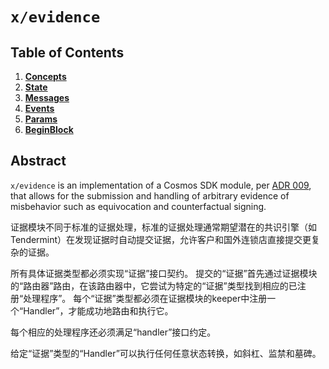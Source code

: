 <!--
order: 0
title: Evidence Overview
parent:
  title: "evidence"
-->

# `x/evidence`

## Table of Contents

<!-- TOC -->

1. **[Concepts](01_concepts.md)**
2. **[State](02_state.md)**
3. **[Messages](03_messages.md)**
4. **[Events](04_events.md)**
5. **[Params](05_params.md)**
6. **[BeginBlock](06_begin_block.md)**

## Abstract

`x/evidence` is an implementation of a Cosmos SDK module, per [ADR 009](./../../../docs/architecture/adr-009-evidence-module.md),
that allows for the submission and handling of arbitrary evidence of misbehavior such
as equivocation and counterfactual signing.


证据模块不同于标准的证据处理，标准的证据处理通常期望潜在的共识引擎（如Tendermint）在发现证据时自动提交证据，允许客户和国外连锁店直接提交更复杂的证据。


所有具体证据类型都必须实现“证据”接口契约。
提交的“证据”首先通过证据模块的“路由器”路由，在该路由器中，它尝试为特定的“证据”类型找到相应的已注册“处理程序”。
每个“证据”类型都必须在证据模块的keeper中注册一个“Handler”，才能成功地路由和执行它。


每个相应的处理程序还必须满足“handler”接口约定。

给定“证据”类型的“Handler”可以执行任何任意状态转换，如斜杠、监禁和墓碑。
